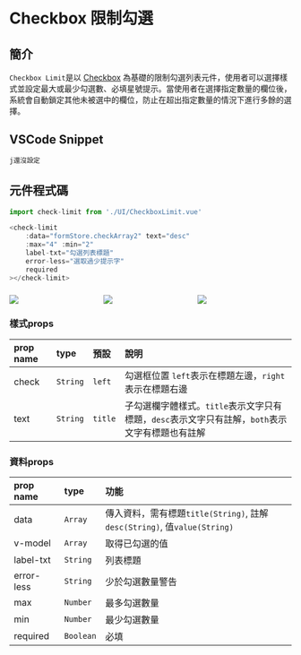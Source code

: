 # Checkbox 限制勾選 <Badge type="info" text="複合元件" />

## 簡介

`Checkbox Limit`是以 [Checkbox](../basic/checkbox.md) 為基礎的限制勾選列表元件，使用者可以選擇樣式並設定最大或最少勾選數、必填星號提示。當使用者在選擇指定數量的欄位後，系統會自動鎖定其他未被選中的欄位，防止在超出指定數量的情況下進行多餘的選擇。

## VSCode Snippet

```md
j還沒設定
```

## 元件程式碼

```javascript
import check-limit from './UI/CheckboxLimit.vue'
```

```javascript
<check-limit 
	:data="formStore.checkArray2" text="desc" 
	:max="4" :min="2"
	label-txt="勾選列表標題"
	error-less="選取過少提示字"
	required
></check-limit>
```

<div style="display: flex; margin-top: 22px;">
  <div style="flex: 1;">
    <img src="../../.vuepress/public/images/checklimit_1.png">
  </div>
  <div style="flex: 1;">
    <img src="../../.vuepress/public/images/checklimit_2.png">
  </div>
  <div style="flex: 1;">
    <img src="../../.vuepress/public/images/checklimit_3.png">
  </div>
</div>

### 樣式props

| prop name | type   | 預設    | 說明                                             |
| :-------- | :----- | :------ | :---------------------------------------------- |
| check       | `String` | `left`  | 勾選框位置 `left`表示在標題左邊，`right`表示在標題右邊 | 
| text        | `String` | `title` | 子勾選欄字體樣式。`title`表示文字只有標題，`desc`表示文字只有註解，`both`表示文字有標題也有註解 |

### 資料props
| prop name | type    | 功能                      |
| :-------- | :------ |:------------------------- | 
| data | `Array` | 傳入資料，需有標題`title(String)`, 註解`desc(String)`, 值`value(String)` |
| v-model | `Array`  | 取得已勾選的值                        |
| label-txt | `String` | 列表標題 |
| error-less | `String` | 少於勾選數量警告 |
| max | `Number` | 最多勾選數量 |
| min | `Number` | 最少勾選數量 |
| required | `Boolean` | 必填 |